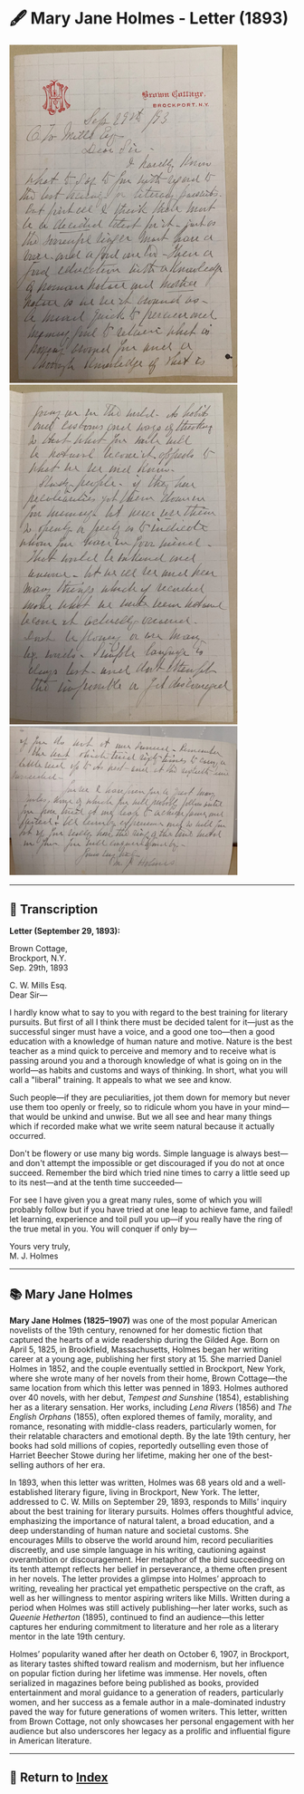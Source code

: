 # 🖋️ Mary Jane Holmes - Letter (1893)

<a href="../assets/Mary_Jane_Holmes_Letter_1.jpg" target="_blank">
  <img src="../assets/Mary_Jane_Holmes_Letter_1.jpg" alt="Mary Jane Holmes Letter" style="max-width: 80%; height: auto;"/>
</a>
<a href="../assets/Mary_Jane_Holmes_Letter_2.jpg" target="_blank">
  <img src="../assets/Mary_Jane_Holmes_Letter_2.jpg" alt="Mary Jane Holmes Letter" style="max-width: 80%; height: auto;"/>
</a>
<a href="../assets/Mary_Jane_Holmes_Letter_3.jpg" target="_blank">
  <img src="../assets/Mary_Jane_Holmes_Letter_3.jpg" alt="Mary Jane Holmes Letter" style="max-width: 80%; height: auto;"/>
</a>

---

## 📜 Transcription

**Letter (September 29, 1893):**  

Brown Cottage,  
Brockport, N.Y.  
Sep. 29th, 1893  

C. W. Mills Esq.  
Dear Sir—  

I hardly know what to say to you with regard to the best training for literary pursuits. But first of all I think there must be decided talent for it—just as the successful singer must have a voice, and a good one too—then a good education with a knowledge of human nature and motive. Nature is the best teacher as a mind quick to perceive and memory and to receive what is passing around you and a thorough knowledge of what is going on in the world—as habits and customs and ways of thinking. In short, what you will call a "liberal" training. It appeals to what we see and know.  

Such people—if they are peculiarities, jot them down for memory but never use them too openly or freely, so to ridicule whom you have in your mind—that would be unkind and unwise. But we all see and hear many things which if recorded make what we write seem natural because it actually occurred.  

Don't be flowery or use many big words. Simple language is always best—and don't attempt the impossible or get discouraged if you do not at once succeed. Remember the bird which tried nine times to carry a little seed up to its nest—and at the tenth time succeeded—  

For see I have given you a great many rules, some of which you will probably follow but if you have tried at one leap to achieve fame, and failed! let learning, experience and toil pull you up—if you really have the ring of the true metal in you. You will conquer if only by—  

Yours very truly,  
M. J. Holmes  

---

## 📚 Mary Jane Holmes

**Mary Jane Holmes (1825–1907)** was one of the most popular American novelists of the 19th century, renowned for her domestic fiction that captured the hearts of a wide readership during the Gilded Age. Born on April 5, 1825, in Brookfield, Massachusetts, Holmes began her writing career at a young age, publishing her first story at 15. She married Daniel Holmes in 1852, and the couple eventually settled in Brockport, New York, where she wrote many of her novels from their home, Brown Cottage—the same location from which this letter was penned in 1893. Holmes authored over 40 novels, with her debut, *Tempest and Sunshine* (1854), establishing her as a literary sensation. Her works, including *Lena Rivers* (1856) and *The English Orphans* (1855), often explored themes of family, morality, and romance, resonating with middle-class readers, particularly women, for their relatable characters and emotional depth. By the late 19th century, her books had sold millions of copies, reportedly outselling even those of Harriet Beecher Stowe during her lifetime, making her one of the best-selling authors of her era.

In 1893, when this letter was written, Holmes was 68 years old and a well-established literary figure, living in Brockport, New York. The letter, addressed to C. W. Mills on September 29, 1893, responds to Mills’ inquiry about the best training for literary pursuits. Holmes offers thoughtful advice, emphasizing the importance of natural talent, a broad education, and a deep understanding of human nature and societal customs. She encourages Mills to observe the world around him, record peculiarities discreetly, and use simple language in his writing, cautioning against overambition or discouragement. Her metaphor of the bird succeeding on its tenth attempt reflects her belief in perseverance, a theme often present in her novels. The letter provides a glimpse into Holmes’ approach to writing, revealing her practical yet empathetic perspective on the craft, as well as her willingness to mentor aspiring writers like Mills. Written during a period when Holmes was still actively publishing—her later works, such as *Queenie Hetherton* (1895), continued to find an audience—this letter captures her enduring commitment to literature and her role as a literary mentor in the late 19th century.

Holmes’ popularity waned after her death on October 6, 1907, in Brockport, as literary tastes shifted toward realism and modernism, but her influence on popular fiction during her lifetime was immense. Her novels, often serialized in magazines before being published as books, provided entertainment and moral guidance to a generation of readers, particularly women, and her success as a female author in a male-dominated industry paved the way for future generations of women writers. This letter, written from Brown Cottage, not only showcases her personal engagement with her audience but also underscores her legacy as a prolific and influential figure in American literature.

---

## 🔗 Return to [Index](index.md)